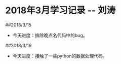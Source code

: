 ﻿# 2018年3月学习记录 -- 刘涛


##2018/3/15

* 今天进度：排除晚点名代码中的bug。

##2018/3/16

* 今天进度：接触了一些python的数据处理代码。






